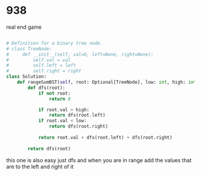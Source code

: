 # 938 

real end game

```py

# Definition for a binary tree node.
# class TreeNode:
#     def __init__(self, val=0, left=None, right=None):
#         self.val = val
#         self.left = left
#         self.right = right
class Solution:
    def rangeSumBST(self, root: Optional[TreeNode], low: int, high: int) -> int:
        def dfs(root):
            if not root: 
                return 0 

            if root.val > high:
                return dfs(root.left)
            if root.val < low:
                return dfs(root.right)
            
            return root.val + dfs(root.left) + dfs(root.right)
        
        return dfs(root)

```

this one is also easy just dfs and when you are in range add the values that are to the left and right of it 
